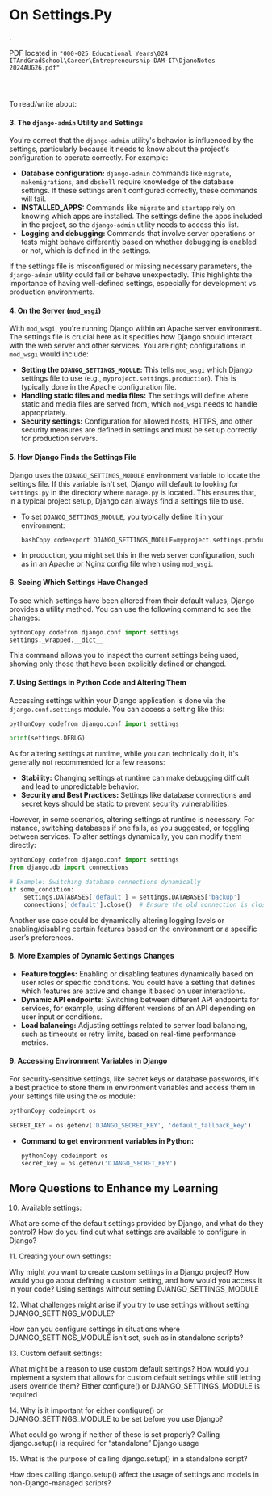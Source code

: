 # On Settings.Py

.

PDF located in `"000-025 Educational Years\024 ITAndGradSchool\Career\Entrepreneurship DAM-IT\DjanoNotes 2024AUG26.pdf"`

<figure><img src="../../../../../../.gitbook/assets/image (753).png" alt=""><figcaption></figcaption></figure>

<figure><img src="../../../../../../.gitbook/assets/image (754).png" alt=""><figcaption></figcaption></figure>

<figure><img src="../../../../../../.gitbook/assets/image (10) (1) (1).png" alt=""><figcaption></figcaption></figure>

To read/write about:

#### 3. The `django-admin` Utility and Settings

You're correct that the `django-admin` utility's behavior is influenced by the settings, particularly because it needs to know about the project's configuration to operate correctly. For example:

* **Database configuration:** `django-admin` commands like `migrate`, `makemigrations`, and `dbshell` require knowledge of the database settings. If these settings aren't configured correctly, these commands will fail.
* **INSTALLED\_APPS:** Commands like `migrate` and `startapp` rely on knowing which apps are installed. The settings define the apps included in the project, so the `django-admin` utility needs to access this list.
* **Logging and debugging:** Commands that involve server operations or tests might behave differently based on whether debugging is enabled or not, which is defined in the settings.

If the settings file is misconfigured or missing necessary parameters, the `django-admin` utility could fail or behave unexpectedly. This highlights the importance of having well-defined settings, especially for development vs. production environments.

#### 4. On the Server (`mod_wsgi`)

With `mod_wsgi`, you're running Django within an Apache server environment. The settings file is crucial here as it specifies how Django should interact with the web server and other services. You are right; configurations in `mod_wsgi` would include:

* **Setting the `DJANGO_SETTINGS_MODULE`:** This tells `mod_wsgi` which Django settings file to use (e.g., `myproject.settings.production`). This is typically done in the Apache configuration file.
* **Handling static files and media files:** The settings will define where static and media files are served from, which `mod_wsgi` needs to handle appropriately.
* **Security settings:** Configuration for allowed hosts, HTTPS, and other security measures are defined in settings and must be set up correctly for production servers.

#### 5. How Django Finds the Settings File

Django uses the `DJANGO_SETTINGS_MODULE` environment variable to locate the settings file. If this variable isn't set, Django will default to looking for `settings.py` in the directory where `manage.py` is located. This ensures that, in a typical project setup, Django can always find a settings file to use.

*   To set `DJANGO_SETTINGS_MODULE`, you typically define it in your environment:

    ```bash
    bashCopy codeexport DJANGO_SETTINGS_MODULE=myproject.settings.production
    ```
* In production, you might set this in the web server configuration, such as in an Apache or Nginx config file when using `mod_wsgi`.

#### 6. Seeing Which Settings Have Changed

To see which settings have been altered from their default values, Django provides a utility method. You can use the following command to see the changes:

```python
pythonCopy codefrom django.conf import settings
settings._wrapped.__dict__
```

This command allows you to inspect the current settings being used, showing only those that have been explicitly defined or changed.

#### 7. Using Settings in Python Code and Altering Them

Accessing settings within your Django application is done via the `django.conf.settings` module. You can access a setting like this:

```python
pythonCopy codefrom django.conf import settings

print(settings.DEBUG)
```

As for altering settings at runtime, while you can technically do it, it's generally not recommended for a few reasons:

* **Stability:** Changing settings at runtime can make debugging difficult and lead to unpredictable behavior.
* **Security and Best Practices:** Settings like database connections and secret keys should be static to prevent security vulnerabilities.

However, in some scenarios, altering settings at runtime is necessary. For instance, switching databases if one fails, as you suggested, or toggling between services. To alter settings dynamically, you can modify them directly:

```python
pythonCopy codefrom django.conf import settings
from django.db import connections

# Example: Switching database connections dynamically
if some_condition:
    settings.DATABASES['default'] = settings.DATABASES['backup']
    connections['default'].close()  # Ensure the old connection is closed
```

Another use case could be dynamically altering logging levels or enabling/disabling certain features based on the environment or a specific user’s preferences.

#### 8. More Examples of Dynamic Settings Changes

* **Feature toggles:** Enabling or disabling features dynamically based on user roles or specific conditions. You could have a setting that defines which features are active and change it based on user interactions.
* **Dynamic API endpoints:** Switching between different API endpoints for services, for example, using different versions of an API depending on user input or conditions.
* **Load balancing:** Adjusting settings related to server load balancing, such as timeouts or retry limits, based on real-time performance metrics.

#### 9. Accessing Environment Variables in Django

For security-sensitive settings, like secret keys or database passwords, it's a best practice to store them in environment variables and access them in your settings file using the `os` module:

```python
pythonCopy codeimport os

SECRET_KEY = os.getenv('DJANGO_SECRET_KEY', 'default_fallback_key')
```

*   **Command to get environment variables in Python:**

    ```python
    pythonCopy codeimport os
    secret_key = os.getenv('DJANGO_SECRET_KEY')
    ```



## More Questions to Enhance my Learning

10. Available settings:

What are some of the default settings provided by Django, and what do they control? How do you find out what settings are available to configure in Django?&#x20;



11\. Creating your own settings:

Why might you want to create custom settings in a Django project? How would you go about defining a custom setting, and how would you access it in your code? Using settings without setting DJANGO\_SETTINGS\_MODULE&#x20;



12\. What challenges might arise if you try to use settings without setting DJANGO\_SETTINGS\_MODULE?

How can you configure settings in situations where DJANGO\_SETTINGS\_MODULE isn’t set, such as in standalone scripts?&#x20;



13\. Custom default settings:

What might be a reason to use custom default settings? How would you implement a system that allows for custom default settings while still letting users override them? Either configure() or DJANGO\_SETTINGS\_MODULE is required&#x20;



14\. Why is it important for either configure() or DJANGO\_SETTINGS\_MODULE to be set before you use Django?

What could go wrong if neither of these is set properly? Calling django.setup() is required for “standalone” Django usage&#x20;



15\. What is the purpose of calling django.setup() in a standalone script?

How does calling django.setup() affect the usage of settings and models in non-Django-managed scripts?

